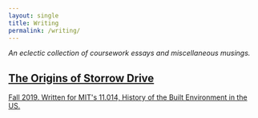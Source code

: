 ```yaml
---
layout: single
title: Writing
permalink: /writing/
---
```


*An eclectic collection of coursework essays and miscellaneous musings.*

<a href="/writing/storrow.pdf">
  <div class="essay_container">
    <h2>The Origins of Storrow Drive</h3>
    <p>Fall 2019. Written for MIT's 11.014, History of the Built Environment in the US.</p>
  </div>
</a>



